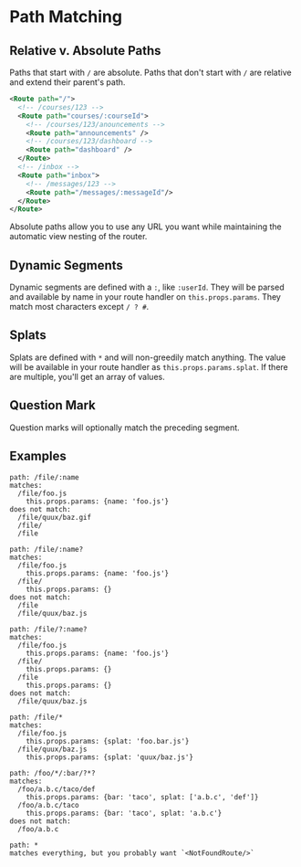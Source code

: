 Path Matching
=============

Relative v. Absolute Paths
--------------------------

Paths that start with `/` are absolute. Paths that don't start with `/` are
relative and extend their parent's path.

```xml
<Route path="/">
  <!-- /courses/123 -->
  <Route path="courses/:courseId">
    <!-- /courses/123/anouncements -->
    <Route path="announcements" />
    <!-- /courses/123/dashboard -->
    <Route path="dashboard" />
  </Route>
  <!-- /inbox -->
  <Route path="inbox">
    <!-- /messages/123 -->
    <Route path="/messages/:messageId"/>
  </Route>
</Route>
```

Absolute paths allow you to use any URL you want while maintaining the
automatic view nesting of the router.

Dynamic Segments
----------------

Dynamic segments are defined with a `:`, like `:userId`. They will be
parsed and available by name in your route handler on
`this.props.params`. They match most characters except `/ ? #`.

Splats
------

Splats are defined with `*` and will non-greedily match anything. The
value will be available in your route handler as
`this.props.params.splat`. If there are multiple, you'll get an array of
values.

Question Mark
-------------

Question marks will optionally match the preceding segment.

Examples
--------

```
path: /file/:name
matches:
  /file/foo.js
    this.props.params: {name: 'foo.js'}
does not match:
  /file/quux/baz.gif
  /file/
  /file

path: /file/:name?
matches:
  /file/foo.js
    this.props.params: {name: 'foo.js'}
  /file/
    this.props.params: {}
does not match:
  /file
  /file/quux/baz.js

path: /file/?:name?
matches:
  /file/foo.js
    this.props.params: {name: 'foo.js'}
  /file/
    this.props.params: {}
  /file
    this.props.params: {}
does not match:
  /file/quux/baz.js

path: /file/*
matches:
  /file/foo.js
    this.props.params: {splat: 'foo.bar.js'}
  /file/quux/baz.js
    this.props.params: {splat: 'quux/baz.js'}

path: /foo/*/:bar/?*?
matches:
  /foo/a.b.c/taco/def
    this.props.params: {bar: 'taco', splat: ['a.b.c', 'def']}
  /foo/a.b.c/taco
    this.props.params: {bar: 'taco', splat: 'a.b.c'}
does not match:
  /foo/a.b.c

path: *
matches everything, but you probably want `<NotFoundRoute/>`
```

